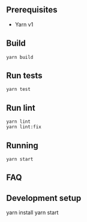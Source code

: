 ## Prerequisites

- Yarn v1

## Build

```
yarn build
```

## Run tests

```
yarn test
```

## Run lint

```
yarn lint
yarn lint:fix
```

## Running

```
yarn start
```

## FAQ

## Development setup

yarn install
yarn start
